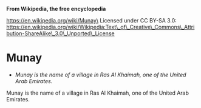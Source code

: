**From Wikipedia, the free encyclopedia**

https://en.wikipedia.org/wiki/Munay\
Licensed under CC BY-SA 3.0:\
https://en.wikipedia.org/wiki/Wikipedia:Text\_of\_Creative\_Commons\_Attribution-ShareAlike\_3.0\_Unported\_License

Munay
=====

-   *Munay is the name of a village in Ras Al Khaimah, one of the United
    Arab Emirates.*

Munay is the name of a village in Ras Al Khaimah, one of the United Arab
Emirates.
